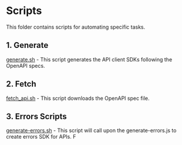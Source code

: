 # Scripts

This folder contains scripts for automating specific tasks.


## 1. Generate

[generate.sh](./generate.sh) - This script generates the API client SDKs following the OpenAPI specs.

## 2.  Fetch

[fetch_api.sh](./fetch_api.sh) - This script downloads the OpenAPI spec file.

## 3. Errors Scripts

[generate-errors.sh](./errors/generate-errors.sh) - This script will call upon the generate-errors.js to create errors SDK for APIs.
F